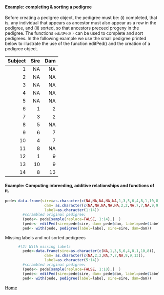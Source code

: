 #### Example: completing & sorting a pedigree

Before creating a pedigree object, the pedigree must be: (i) completed, that is, any individual that appears as ancestor must also appear as a row in the pedigree, and (ii) sorted, so that ancestors preceed progeny in the pedigree. The functions ```editPed()``` can be used to complete and sort pedigrees. In the following example we use the small pedigree printed below to illustrate the use of the function editPed() and the creation of a pedigree object.

| Subject  |      Sire     |  Dam |
|----------:|-------------:|------:|
| 1	| NA| 	NA
| 2	| NA| 	NA
| 3	| NA| 	NA
| 4	| NA| 	NA
| 5	| NA| 	NA
| 6	| 1| 2
| 7	| 3	| 2
| 8	| 5	| NA
| 9	| 6| 	7
| 10	| 4| 7
| 11	| 8	| NA
| 12	| 1	| 9
| 13	| 10| 9
| 14	| 8| 13


#### Example: Computing inbreeding, additive relationships and functions of it.


```R
pede<-data.frame(sire=as.character(c(NA,NA,NA,NA,NA,1,3,5,6,4,8,1,10,8)),
                  dam= as.character(c(NA,NA,NA,NA,NA,2,2,NA,7,7,NA,9,9,13)),
                  label=as.character(1:14))
        #scrambled original pedigree:
        (pede<- pede[sample(replace=FALSE, 1:14),]  )
        (pede<- editPed(sire=pede$sire, dam= pede$dam, label=pede$label)) 
        ped<- with(pede, pedigree(label=label, sire=sire, dam=dam))

```
Missing labels and not sorted pedigrees
```R
      #(2) With missing labels
        pede<-data.frame(sire=as.character(c(NA,1,3,5,6,4,8,1,10,8)),
                  dam= as.character(c(NA,2,2,NA,7,7,NA,9,9,13)),
                  label=as.character(5:14))
        #scrambled original pedigree:
        (pede<- pede[sample(replace=FALSE, 1:10),]  )
        (pede<- editPed(sire=pede$sire, dam= pede$dam, label=pede$label)) 
        ped<- with(pede, pedigree(label=label, sire=sire, dam=dam))

```

 

[Home](https://github.com/Rpedigree/pedigreeR)
 
